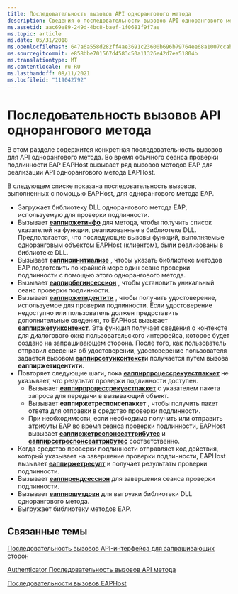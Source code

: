 ```yaml
---
title: Последовательность вызовов API однорангового метода
description: Сведения о последовательности вызовов API однорангового метода. См. список, демонстрирующий последовательность вызовов, выполненных с помощью EAPHost для однорангового метода EAP.
ms.assetid: aac69e89-249d-4bc8-baef-1f0681f9f7ae
ms.topic: article
ms.date: 05/31/2018
ms.openlocfilehash: 647a6a558d282ff4ae3691c23600b696b79764ee68a1007ccabb445c5a1fe65d
ms.sourcegitcommit: e858bbe701567d4583c50a11326e42d7ea51804b
ms.translationtype: MT
ms.contentlocale: ru-RU
ms.lasthandoff: 08/11/2021
ms.locfileid: "119042792"
---
```

# <a name="peer-method-api-call-sequence"></a>Последовательность вызовов API однорангового метода

В этом разделе содержится конкретная последовательность вызовов для API однорангового метода. Во время обычного сеанса проверки подлинности EAP EAPHost вызывает ряд вызовов методов EAP для реализации API однорангового метода EAPHost.

В следующем списке показана последовательность вызовов, выполненных с помощью EAPHost, для однорангового метода EAP.

-   Загружает библиотеку DLL однорангового метода EAP, используемую для проверки подлинности.
-   Вызывает [**еаппиржетинфо**](/previous-versions/windows/desktop/api/eapmethodpeerapis/nf-eapmethodpeerapis-eappeergetinfo) для метода, чтобы получить список указателей на функции, реализованные в библиотеке DLL. Предполагается, что последующие вызовы функций, выполняемые одноранговым объектом EAPHost (клиентом), были реализованы в библиотеке DLL.
-   Вызывает [**еаппиринитиализе**](/previous-versions/windows/desktop/api/eapmethodpeerapis/nf-eapmethodpeerapis-eappeerinitialize) , чтобы указать библиотеке методов EAP подготовить по крайней мере один сеанс проверки подлинности с помощью этого однорангового метода.
-   Вызывает [**еаппирбегинсессион**](/previous-versions/windows/desktop/api/eapmethodpeerapis/nf-eapmethodpeerapis-eappeerbeginsession) , чтобы установить уникальный сеанс проверки подлинности.
-   Вызывает [**еаппиржетидентити**](/previous-versions/windows/desktop/api/eapmethodpeerapis/nf-eapmethodpeerapis-eappeergetidentity) , чтобы получить удостоверение, используемое для проверки подлинности. Если удостоверение недоступно или пользователь должен предоставить дополнительные сведения, то EAPHost вызывает [ **еаппиржетуиконтекст.**](/previous-versions/windows/desktop/api/eapmethodpeerapis/nf-eapmethodpeerapis-eappeergetuicontext) Эта функция получает сведения о контексте для диалогового окна пользовательского интерфейса, которое будет создано на запрашивающем сторона. После того, как пользователь отправил сведения об удостоверении, удостоверение пользователя задается вызовом [**еаппирсетуиконтекст**](/previous-versions/windows/desktop/api/eapmethodpeerapis/nf-eapmethodpeerapis-eappeersetuicontext)и получается путем вызова **еаппиржетидентити**.
-   Повторяет следующие шаги, пока [**еаппирпроцессрекуестпаккет**](/previous-versions/windows/desktop/api/eapmethodpeerapis/nf-eapmethodpeerapis-eappeerprocessrequestpacket) не указывает, что результат проверки подлинности доступен.
    -   Вызывает [**еаппирпроцессрекуестпаккет**](/previous-versions/windows/desktop/api/eapmethodpeerapis/nf-eapmethodpeerapis-eappeerprocessrequestpacket) с указателем пакета запроса для передачи в вызывающий объект.
    -   Вызывает **еаппиржетреспонсепаккет** , чтобы получить пакет ответа для отправки в средство проверки подлинности.
    -   При необходимости, если необходимо получить или отправить атрибуты EAP во время сеанса проверки подлинности, EAPHost вызывает [**еаппиржетреспонсеаттрибутес**](/previous-versions/windows/desktop/api/eapmethodpeerapis/nf-eapmethodpeerapis-eappeergetresponseattributes) и [**еаппирсетреспонсеаттрибутес**](/previous-versions/windows/desktop/api/eapmethodpeerapis/nf-eapmethodpeerapis-eappeersetresponseattributes) соответственно.
-   Когда средство проверки подлинности отправляет код действия, который указывает на завершение проверки подлинности, EAPHost вызывает [**еаппиржетресулт**](/previous-versions/windows/desktop/api/eapmethodpeerapis/nf-eapmethodpeerapis-eappeergetresult) и получает результаты проверки подлинности.
-   Вызывает [**еаппирендсессион**](/previous-versions/windows/desktop/api/eapmethodpeerapis/nf-eapmethodpeerapis-eappeerendsession) для завершения сеанса проверки подлинности.
-   Вызывает [**еаппиршутдовн**](/previous-versions/windows/desktop/api/eapmethodpeerapis/nf-eapmethodpeerapis-eappeershutdown) для выгрузки библиотеки DLL однорангового метода.
-   Выгружает библиотеку методов EAP.

## <a name="related-topics"></a>Связанные темы

<dl> <dt>

[Последовательность вызовов API-интерфейса для запрашивающих сторон](supplicant-api-call-sequence.md)
</dt> <dt>

[Authenticator Последовательность вызовов API метода](authenticator-method-api-call-sequence.md)
</dt> <dt>

[Последовательности вызовов EAPHost](about-eaphost-call-sequences.md)
</dt> </dl>

 

 




